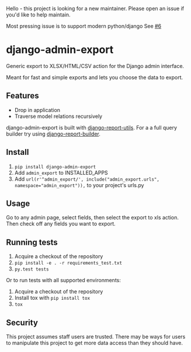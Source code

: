 Hello - this project is looking for a new maintainer. Please open an issue if you'd like to help maintain.

Most pressing issue is to support modern python/django See [#6](https://github.com/burke-software/django-admin-export/issues/6)


django-admin-export
===================

Generic export to XLSX/HTML/CSV action for the Django admin interface.

Meant for fast and simple exports and lets you choose the data to export.

Features
--------
- Drop in application
- Traverse model relations recursively

django-admin-export is built with [django-report-utils](https://github.com/burke-software/django-report-utils).
For a a full query builder try using [django-report-builder](https://github.com/burke-software/django-report-builder).

Install
-------
1. ``pip install django-admin-export``
2. Add ``admin_export`` to INSTALLED_APPS
3. Add ``url(r'^admin_export/', include("admin_export.urls", namespace="admin_export")),`` to your project's urls.py

Usage
-----
Go to any admin page, select fields, then select the export to xls action. Then check off any fields you want to export.

Running tests
-------------

1. Acquire a checkout of the repository
2. ``pip install -e . -r requirements_test.txt``
3. ``py.test tests``

Or to run tests with all supported environments:

1. Acquire a checkout of the repository
2. Install tox with ``pip install tox``
3. ``tox``


Security
--------

This project assumes staff users are trusted. There may be ways for users to manipulate this project to get more data access than they should have.
